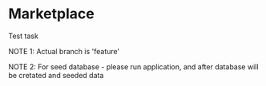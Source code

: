 # Marketplace
Test task

NOTE 1: Actual branch is 'feature'

NOTE 2: For seed database - please run application, and after database will be cretated and seeded data
